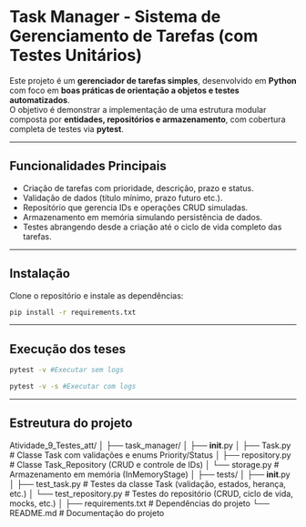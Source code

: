 # Task Manager - Sistema de Gerenciamento de Tarefas (com Testes Unitários)

Este projeto é um **gerenciador de tarefas simples**, desenvolvido em **Python** com foco em **boas práticas de orientação a objetos e testes automatizados**.  
O objetivo é demonstrar a implementação de uma estrutura modular composta por **entidades, repositórios e armazenamento**, com cobertura completa de testes via **pytest**.

---

## Funcionalidades Principais

- Criação de tarefas com prioridade, descrição, prazo e status.  
- Validação de dados (título mínimo, prazo futuro etc.).  
- Repositório que gerencia IDs e operações CRUD simuladas.  
- Armazenamento em memória simulando persistência de dados.  
- Testes abrangendo desde a criação até o ciclo de vida completo das tarefas.

---

## Instalação

Clone o repositório e instale as dependências:

```bash
pip install -r requirements.txt
```

---
## Execução dos teses
```bash
pytest -v #Executar sem logs
```

```bash
pytest -v -s #Executar com logs
```

---
## Estreutura do projeto
Atividade_9_Testes_att/
│
├── task_manager/
│   ├── __init__.py
│   ├── Task.py                # Classe Task com validações e enums Priority/Status
│   ├── repository.py          # Classe Task_Repository (CRUD e controle de IDs)
│   └── storage.py             # Armazenamento em memória (InMemoryStage)
│
├── tests/
│   ├── __init__.py
│   ├── test_task.py           # Testes da classe Task (validação, estados, herança, etc.)
│   └── test_repository.py     # Testes do repositório (CRUD, ciclo de vida, mocks, etc.)
│
├── requirements.txt           # Dependências do projeto
└── README.md                  # Documentação do projeto
